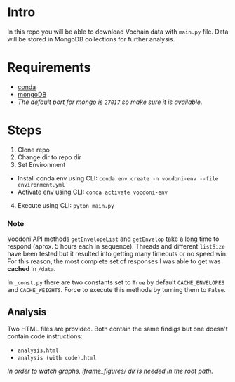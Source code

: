 # Intro
In this repo you will be able to download Vochain data with `main.py` file.
Data will be stored in MongoDB collections for further analysis.


# Requirements
- [conda](https://conda.io/projects/conda/en/latest/user-guide/install/index.html)
- [mongoDB](https://docs.mongodb.com/manual/administration/install-community/)
- *The default port for mongo is `27017` so make sure it is available.*

# Steps
1) Clone repo
2) Change dir to repo dir
3) Set Environment
  - Install conda env using CLI: ```conda env create -n vocdoni-env --file environment.yml```
  - Activate env using CLI: ```conda activate vocdoni-env```
4) Execute using CLI: ```pyton main.py```

### Note
Vocdoni API methods `getEnvelopeList` and `getEnvelop` take a long time to respond (aprox. 5 hours each in sequence).
Threads and different `listSize` have been tested but it resulted into getting many timeouts or no speed win.
For this reason, the most complete set of responses I was able to get was **cached** in `/data`.

In `_const.py` there are two constants  set to `True` by default `CACHE_ENVELOPES` and `CACHE_WEIGHTS`.
Force to execute this methods by turning them to `False`.

## Analysis
Two HTML files are provided. Both contain the same findigs but one doesn't contain code instructions:
- `analysis.html`
- `analysis (with code).html`

*In order to watch graphs, iframe_figures/ dir is needed in the root path.*



